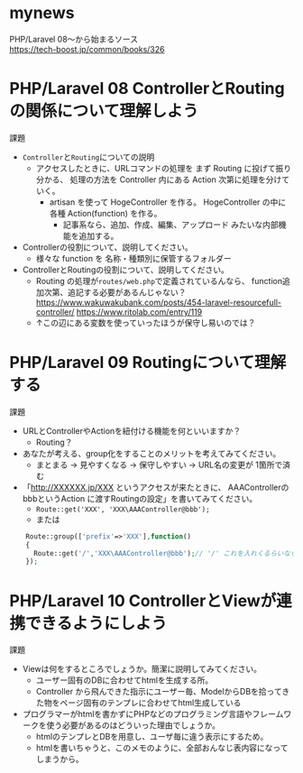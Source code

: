 # mynews

PHP/Laravel 08～から始まるソース  
https://tech-boost.jp/common/books/326  


# PHP/Laravel 08 ControllerとRoutingの関係について理解しよう
課題

- `Controller`と`Routing`についての説明
    + アクセスしたときに、URLコマンドの処理を まず Routing に投げて振り分かる、 処理の方法を Controller 内にある Action 次第に処理を分けていく。
      + artisan を使って HogeController を作る。 HogeController の中に各種 Action(function) を作る。
        + 記事系なら、追加、作成、編集、アップロード みたいな内部機能を追加する。
- Controllerの役割について、説明してください。
    + 様々な function を 名称・種類別に保管するフォルダー
- ControllerとRoutingの役割について、説明してください。
    + Routing の処理が`routes/web.php`で定義されているんなら、 function追加次第、追記する必要があるんじゃない？
      https://www.wakuwakubank.com/posts/454-laravel-resourcefull-controller/
      https://www.ritolab.com/entry/119
    + ↑この辺にある変数を使っていったほうが保守し易いのでは？

# PHP/Laravel 09 Routingについて理解する  
課題

- URLとControllerやActionを紐付ける機能を何といいますか？
    + Routing？
- あなたが考える、group化をすることのメリットを考えてみてください。
    + まとまる → 見やすくなる → 保守しやすい → URL名の変更が 1箇所で済む  
- 「http://XXXXXX.jp/XXX というアクセスが来たときに、 AAAControllerのbbbというAction に渡すRoutingの設定」を書いてみてください。
    + `Route::get('XXX', 'XXX\AAAController@bbb');`
    + または

```php
    Route::group(['prefix'=>'XXX'],function() 
    {
      Route::get('/','XXX\AAAController@bbb');// '/' これを入れくるらいなら、グループ化しないほうがいいんじゃね？… 
    });
```

# PHP/Laravel 10 ControllerとViewが連携できるようにしよう	
課題
- Viewは何をするところでしょうか。簡潔に説明してみてください。
    + ユーザー固有のDBに合わせてhtmlを生成する所。
    + Controller から飛んできた指示にユーザー毎、ModelからDBを拾ってきた物をページ固有のテンプレに合わせてhtml生成している
- プログラマーがhtmlを書かずにPHPなどのプログラミング言語やフレームワークを使う必要があるのはどういった理由でしょうか。
    + htmlのテンプレとDBを用意し、ユーザ毎に違う表示にするため。
    + htmlを書いちゃうと、このメモのように、全部おんなじ表内容になってしまうから。